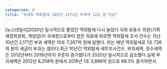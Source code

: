 ```yaml
---
categories: d
title: "국세청 역외탈세 10년간 2171건 부과액 12조 원 이상"
---
```

[뉴스데일리]2020년 일시적으로 줄었던 역외탈세 다시 늘었다.국회 유동수 의원(기획재정위원회, 계양갑)이 국세청으로부터 받은 자료에 따르면 역외탈세 조사 건수는 지난 10년간 2,171건 부과 세액은 10조 7,267억 원에 달했다. 이는 매년 역외탈세로 1조 726억 원의 세금이 부과는 셈이다.최근 10년간 역외탈세 세무조사건수, 부과세액, 징수세액은 2012년부터 2019년까지 꾸준히 증가했다가 2020년 일시적으로 감소했다.실제 부과세액은 2012년 8,258억 원에서 2019년 1조 3,896억 원으로 68.3% 증가하면서